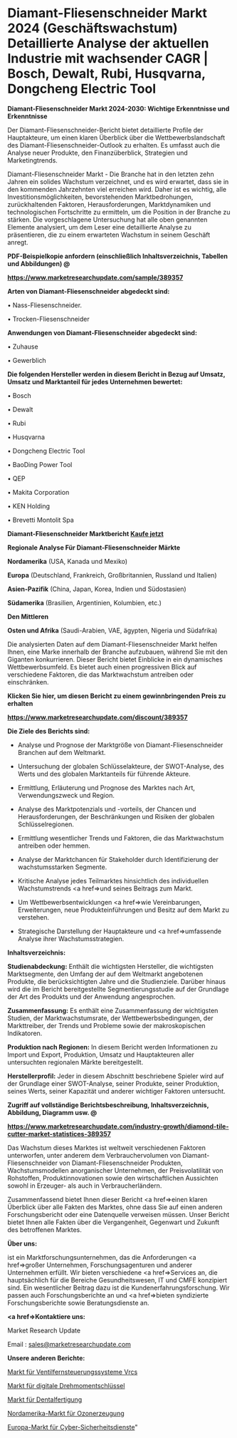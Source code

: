 # Diamant-Fliesenschneider Markt 2024 (Geschäftswachstum) Detaillierte Analyse der aktuellen Industrie mit wachsender CAGR | Bosch, Dewalt, Rubi, Husqvarna, Dongcheng Electric Tool

<strong>Diamant-Fliesenschneider Markt 2024-2030: Wichtige Erkenntnisse und Erkenntnisse</strong>

Der Diamant-Fliesenschneider-Bericht bietet detaillierte Profile der Hauptakteure, um einen klaren Überblick über die Wettbewerbslandschaft des Diamant-Fliesenschneider-Outlook zu erhalten. Es umfasst auch die Analyse neuer Produkte, den Finanzüberblick, Strategien und Marketingtrends.

Diamant-Fliesenschneider Markt - Die Branche hat in den letzten zehn Jahren ein solides Wachstum verzeichnet, und es wird erwartet, dass sie in den kommenden Jahrzehnten viel erreichen wird. Daher ist es wichtig, alle Investitionsmöglichkeiten, bevorstehenden Marktbedrohungen, zurückhaltenden Faktoren, Herausforderungen, Marktdynamiken und technologischen Fortschritte zu ermitteln, um die Position in der Branche zu stärken. Die vorgeschlagene Untersuchung hat alle oben genannten Elemente analysiert, um dem Leser eine detaillierte Analyse zu präsentieren, die zu einem erwarteten Wachstum in seinem Geschäft anregt.



<strong><b>PDF-Beispielkopie anfordern (einschließlich Inhaltsverzeichnis, Tabellen und Abbildungen) @ </b></strong>

<strong><a href=https://www.marketresearchupdate.com/sample/389357>

<strong>https://www.marketresearchupdate.com/sample/389357</u></a></strong></strong>



<strong>Arten von Diamant-Fliesenschneider abgedeckt sind:</strong>

• Nass-Fliesenschneider.

• Trocken-Fliesenschneider



<strong>Anwendungen von Diamant-Fliesenschneider abgedeckt sind:</strong>

• Zuhause

• Gewerblich



<strong>Die folgenden Hersteller werden in diesem Bericht in Bezug auf Umsatz, Umsatz und Marktanteil für jedes Unternehmen bewertet:</strong>

• Bosch

• Dewalt

• Rubi

• Husqvarna

• Dongcheng Electric Tool

• BaoDing Power Tool

• QEP

• Makita Corporation

• KEN Holding

• Brevetti Montolit Spa



<strong>Diamant-Fliesenschneider Marktbericht <a href=https://www.marketresearchupdate.com/buynow/389357>Kaufe jetzt</a></strong>



<strong>Regionale Analyse Für Diamant-Fliesenschneider Märkte</strong>



<strong>Nordamerika</strong> (USA, Kanada und Mexiko)



<strong>Europa</strong> (Deutschland, Frankreich, Großbritannien, Russland und Italien)



<strong>Asien-Pazifik</strong> (China, Japan, Korea, Indien und Südostasien)



<strong>Südamerika</strong> (Brasilien, Argentinien, Kolumbien, etc.)



<strong>Den Mittleren</strong> 

<strong>Osten und Afrika</strong> (Saudi-Arabien, VAE, ägypten, Nigeria und Südafrika)

Die analysierten Daten auf dem Diamant-Fliesenschneider Markt helfen Ihnen, eine Marke innerhalb der Branche aufzubauen, während Sie mit den Giganten konkurrieren. Dieser Bericht bietet Einblicke in ein dynamisches Wettbewerbsumfeld. Es bietet auch einen progressiven Blick auf verschiedene Faktoren, die das Marktwachstum antreiben oder einschränken.



<strong>Klicken Sie hier, um diesen Bericht zu einem gewinnbringenden Preis zu erhalten
</strong>

<strong><a href=https://www.marketresearchupdate.com/discount/389357>https://www.marketresearchupdate.com/discount/389357</b></u></strong></a>



<strong>Die Ziele des Berichts sind:</strong>

- Analyse und Prognose der Marktgröße von Diamant-Fliesenschneider Branchen auf dem Weltmarkt.

- Untersuchung der globalen Schlüsselakteure, der SWOT-Analyse, des Werts und des globalen Marktanteils für führende Akteure.

- Ermittlung, Erläuterung und Prognose des Marktes nach Art, Verwendungszweck und Region.

- Analyse des Marktpotenzials und -vorteils, der Chancen und Herausforderungen, der Beschränkungen und Risiken der globalen Schlüsselregionen.

- Ermittlung wesentlicher Trends und Faktoren, die das Marktwachstum antreiben oder hemmen.

- Analyse der Marktchancen für Stakeholder durch Identifizierung der wachstumsstarken Segmente.

- Kritische Analyse jedes Teilmarktes hinsichtlich des individuellen Wachstumstrends <a href=>und</a> seines Beitrags zum Markt.

- Um Wettbewerbsentwicklungen <a href=>wie</a> Vereinbarungen, Erweiterungen, neue Produkteinführungen und Besitz auf dem Markt zu verstehen.

- Strategische Darstellung der Hauptakteure und <a href=>umfas</a>sende Analyse ihrer Wachstumsstrategien.



<strong>Inhaltsverzeichnis:</strong>



<strong>Studienabdeckung:</strong> Enthält die wichtigsten Hersteller, die wichtigsten Marktsegmente, den Umfang der auf dem Weltmarkt angebotenen Produkte, die berücksichtigten Jahre und die Studienziele. Darüber hinaus wird die im Bericht bereitgestellte Segmentierungsstudie auf der Grundlage der Art des Produkts und der Anwendung angesprochen.



<strong>Zusammenfassung:</strong> Es enthält eine Zusammenfassung der wichtigsten Studien, der Marktwachstumsrate, der Wettbewerbsbedingungen, der Markttreiber, der Trends und Probleme sowie der makroskopischen Indikatoren.



<strong>Produktion nach Regionen:</strong> In diesem Bericht werden Informationen zu Import und Export, Produktion, Umsatz und Hauptakteuren aller untersuchten regionalen Märkte bereitgestellt.



<strong>Herstellerprofil:</strong> Jeder in diesem Abschnitt beschriebene Spieler wird auf der Grundlage einer SWOT-Analyse, seiner Produkte, seiner Produktion, seines Werts, seiner Kapazität und anderer wichtiger Faktoren untersucht.



<strong><b>Zugriff auf vollständige Berichtsbeschreibung, Inhaltsverzeichnis, Abbildung, Diagramm usw. @ </b></strong>

<strong><a href=https://www.marketresearchupdate.com/industry-growth/diamond-tile-cutter-market-statistices-389357>https://www.marketresearchupdate.com/industry-growth/diamond-tile-cutter-market-statistices-389357</a></strong>

Das Wachstum dieses Marktes ist weltweit verschiedenen Faktoren unterworfen, unter anderem dem Verbrauchervolumen von Diamant-Fliesenschneider von Diamant-Fliesenschneider Produkten, Wachstumsmodellen anorganischer Unternehmen, der Preisvolatilität von Rohstoffen, Produktinnovationen sowie den wirtschaftlichen Aussichten sowohl in Erzeuger- als auch in Verbraucherländern.

Zusammenfassend bietet Ihnen dieser Bericht <a href=>einen</a> klaren Überblick über alle Fakten des Marktes, ohne dass Sie auf einen anderen Forschungsbericht oder eine Datenquelle verweisen müssen. Unser Bericht bietet Ihnen alle Fakten über die Vergangenheit, Gegenwart und Zukunft des betroffenen Marktes.



<strong>Über uns:</strong>

 ist ein Marktforschungsunternehmen, das die Anforderungen <a href=>großer</a> Unternehmen, Forschungsagenturen und anderer Unternehmen erfüllt. Wir bieten verschiedene <a href=>Services</a> an, die hauptsächlich für die Bereiche Gesundheitswesen, IT und CMFE konzipiert sind. Ein wesentlicher Beitrag dazu ist die Kundenerfahrungsforschung. Wir passen auch Forschungsberichte an und <a href=>bieten</a> syndizierte Forschungsberichte sowie Beratungsdienste an.



<strong><a href=>Kontaktiere uns:</a></strong>

Market Research Update

Email : sales@marketresearchupdate.com



<strong>Unsere anderen Berichte:</strong>

<a href=https://www.linkedin.com/pulse/valve-remote-control-system-vrcs-market-trends>Markt für Ventilfernsteuerungssysteme Vrcs</a>

<a href=https://www.linkedin.com/pulse/digital-torque-wrench-market-size-trends-consumption>Markt für digitale Drehmomentschlüssel</a>

<a href=https://www.linkedin.com/pulse/dental-manufacturing-market-report-2023-top-company-trends>Markt für Dentalfertigung</a>

<a href=https://www.linkedin.com/pulse/north-america-ozone-generation-market>Nordamerika-Markt für Ozonerzeugung</a>

<a href=https://www.linkedin.com/pulse/europe-cyber-security-service-market-2023-industry-outlook>Europa-Markt für Cyber-Sicherheitsdienste</a>"
